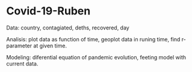 # Covid-19-Ruben
Data: country, contagiated, deths, recovered, day

Analisis: plot data as function of time, geoplot data in runing time, find r-parameter at given time.

Modeling: diferential equation of pandemic evolution, feeting model with current data.

